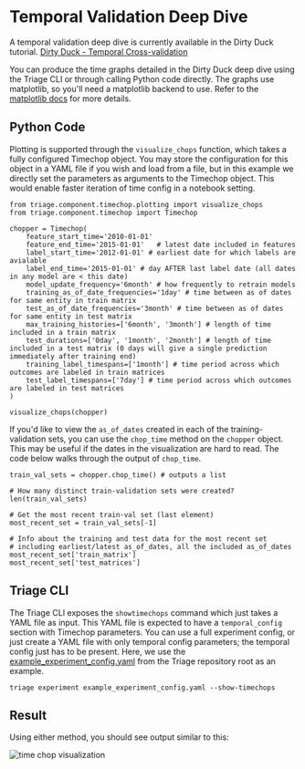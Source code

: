# Temporal Validation Deep Dive

A temporal validation deep dive is currently available in the Dirty Duck tutorial. [Dirty Duck - Temporal Cross-validation](../../dirtyduck/triage_intro/#temporal-crossvalidation)

You can produce the time graphs detailed in the Dirty Duck deep dive using the Triage CLI or through calling Python code directly. The graphs use matplotlib, so you'll need a matplotlib backend to use. Refer to the [matplotlib docs](https://matplotlib.org/faq/usage_faq.html) for more details.

## Python Code

Plotting is supported through the `visualize_chops` function, which takes a fully configured Timechop object. You may store the configuration for this object in a YAML file if you wish and load from a file, but in this example we directly set the parameters as arguments to the Timechop object. This would enable faster iteration of time config in a notebook setting.

```
from triage.component.timechop.plotting import visualize_chops
from triage.component.timechop import Timechop

chopper = Timechop(
    feature_start_time='2010-01-01'
    feature_end_time='2015-01-01'   # latest date included in features
    label_start_time='2012-01-01' # earliest date for which labels are avialable
    label_end_time='2015-01-01' # day AFTER last label date (all dates in any model are < this date)
    model_update_frequency='6month' # how frequently to retrain models
    training_as_of_date_frequencies='1day' # time between as of dates for same entity in train matrix
    test_as_of_date_frequencies='3month' # time between as of dates for same entity in test matrix
    max_training_histories=['6month', '3month'] # length of time included in a train matrix
    test_durations=['0day', '1month', '2month'] # length of time included in a test matrix (0 days will give a single prediction immediately after training end)
    training_label_timespans=['1month'] # time period across which outcomes are labeled in train matrices
    test_label_timespans=['7day'] # time period across which outcomes are labeled in test matrices
)

visualize_chops(chopper)
```

If you'd like to view the `as_of_dates` created in each of the training-validation sets, you can use the `chop_time` method on the `chopper` object. This may be useful if the dates in the visualization are hard to read. The code below walks through the output of `chop_time`.

```
train_val_sets = chopper.chop_time() # outputs a list

# How many distinct train-validation sets were created?
len(train_val_sets) 

# Get the most recent train-val set (last element)
most_recent_set = train_val_sets[-1] 

# Info about the training and test data for the most recent set
# including earliest/latest as_of_dates, all the included as_of_dates
most_recent_set['train_matrix'] 
most_recent_set['test_matrices'] 

```

## Triage CLI

The Triage CLI exposes the `showtimechops` command which just takes a YAML file as input. This YAML file is expected to have a `temporal_config` section with Timechop parameters. You can use a full experiment config, or just create a YAML file with only temporal config parameters; the temporal config just has to be present. Here, we use the [example_experiment_config.yaml](https://github.com/dssg/triage/blob/master/example/config/experiment.yaml) from the Triage repository root as an example.

`triage experiment example_experiment_config.yaml --show-timechops`

## Result

Using either method, you should see output similar to this:

![time chop visualization](timechops.png)
